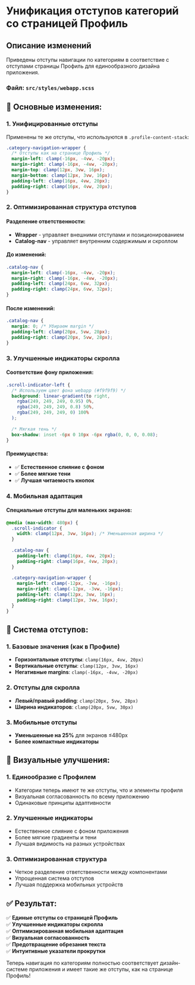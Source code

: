 # Унификация отступов категорий со страницей Профиль

## Описание изменений

Приведены отступы навигации по категориям в соответствие с отступами страницы Профиль для единообразного дизайна приложения.

### Файл: `src/styles/webapp.scss`

## 🎯 Основные изменения:

### 1. **Унифицированные отступы**
Применены те же отступы, что используются в `.profile-content-stack`:
```scss
.category-navigation-wrapper {
  /* Отступы как на странице Профиль */
  margin-left: clamp(-16px, -4vw, -20px);
  margin-right: clamp(-16px, -4vw, -20px);
  margin-top: clamp(12px, 3vw, 16px);
  margin-bottom: clamp(12px, 3vw, 16px);
  padding-left: clamp(16px, 4vw, 20px);
  padding-right: clamp(16px, 4vw, 20px);
}
```

### 2. **Оптимизированная структура отступов**

#### Разделение ответственности:
- **Wrapper** - управляет внешними отступами и позиционированием
- **Catalog-nav** - управляет внутренним содержимым и скроллом

#### До изменений:
```scss
.catalog-nav {
  margin-left: clamp(-16px, -4vw, -20px);
  margin-right: clamp(-16px, -4vw, -20px);
  padding-left: clamp(24px, 6vw, 32px);
  padding-right: clamp(24px, 6vw, 32px);
}
```

#### После изменений:
```scss
.catalog-nav {
  margin: 0; /* Убираем margin */
  padding-left: clamp(20px, 5vw, 28px);
  padding-right: clamp(20px, 5vw, 28px);
}
```

### 3. **Улучшенные индикаторы скролла**

#### Соответствие фону приложения:
```scss
.scroll-indicator-left {
  /* Используем цвет фона webapp (#f9f9f9) */
  background: linear-gradient(to right, 
    rgba(249, 249, 249, 0.95) 0%, 
    rgba(249, 249, 249, 0.8) 50%,
    rgba(249, 249, 249, 0) 100%
  );
  
  /* Мягкая тень */
  box-shadow: inset -6px 0 10px -6px rgba(0, 0, 0, 0.08);
}
```

#### Преимущества:
- ✅ **Естественное слияние с фоном**
- ✅ **Более мягкие тени**
- ✅ **Лучшая читаемость кнопок**

### 4. **Мобильная адаптация**

#### Специальные отступы для маленьких экранов:
```scss
@media (max-width: 480px) {
  .scroll-indicator {
    width: clamp(12px, 3vw, 16px); /* Уменьшенная ширина */
  }
  
  .catalog-nav {
    padding-left: clamp(16px, 4vw, 20px);
    padding-right: clamp(16px, 4vw, 20px);
  }
  
  .category-navigation-wrapper {
    margin-left: clamp(-12px, -3vw, -16px);
    margin-right: clamp(-12px, -3vw, -16px);
    padding-left: clamp(12px, 3vw, 16px);
    padding-right: clamp(12px, 3vw, 16px);
  }
}
```

## 📐 Система отступов:

### 1. **Базовые значения (как в Профиле)**
- **Горизонтальные отступы**: `clamp(16px, 4vw, 20px)`
- **Вертикальные отступы**: `clamp(12px, 3vw, 16px)`
- **Негативные margins**: `clamp(-16px, -4vw, -20px)`

### 2. **Отступы для скролла**
- **Левый/правый padding**: `clamp(20px, 5vw, 28px)`
- **Ширина индикаторов**: `clamp(20px, 5vw, 30px)`

### 3. **Мобильные отступы**
- **Уменьшенные на 25%** для экранов ≤480px
- **Более компактные индикаторы**

## 🎨 Визуальные улучшения:

### 1. **Единообразие с Профилем**
- Категории теперь имеют те же отступы, что и элементы профиля
- Визуальная согласованность по всему приложению
- Одинаковые принципы адаптивности

### 2. **Улучшенные индикаторы**
- Естественное слияние с фоном приложения
- Более мягкие градиенты и тени
- Лучшая видимость на разных устройствах

### 3. **Оптимизированная структура**
- Четкое разделение ответственности между компонентами
- Упрощенная система отступов
- Лучшая поддержка мобильных устройств

## ✅ Результат:

✅ **Единые отступы со страницей Профиль**  
✅ **Улучшенные индикаторы скролла**  
✅ **Оптимизированная мобильная адаптация**  
✅ **Визуальная согласованность**  
✅ **Предотвращение обрезания текста**  
✅ **Интуитивные указатели прокрутки**

Теперь навигация по категориям полностью соответствует дизайн-системе приложения и имеет такие же отступы, как на странице Профиль!